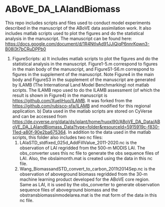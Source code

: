 # ABoVE_DA_LAIandBiomass
This repo includes scripts and files used to conduct model experiments described in the manuscript of the ABoVE data assimilation work. It also includes matlab scripts used to plot the figures and do the statistical analysis in the manuscript. The manuscript can be found here: https://docs.google.com/document/d/1R4NtlvAd91JJiQjqP6nnrKpwn3-B08l3t7bCRuDPPb0

1. FigureScripts:
     a) It includes matlab scripts to plot the figures and do the statistical analysis in the manuscript. Figure1-5.m correspond to figures in the main body of the manuscript, and FigureS1-S6.m correspond to figures in the supplement of the manuscript. Note Figure4 in the main body and FigureS3 in the supplement of the manuscript are generated by ILAMB (The International Land Model Benchmarking) not matlab scripts. The ILAMB repo used to do the ILAMB assessment (of which the result is shown in Figure4) in the manuscript is https://github.com/XueliHuo/ILAMB. It was forked from the https://github.com/rubisco-sfa/ILAMB and modified for this regional application.
     b) Data used in the matlab scripts are stored on CyVerse and can be accessed from https://de.cyverse.org/data/ds/iplant/home/huoxl90/ABoVE_DA_Data/ABoVE_DA_LAIandBiomass_Data?type=folder&resourceId=5915919c-f830-11ed-a80f-90e2ba675364. In addition to the data used in the matlab scripts, this folder also includes two nc files: 
     1) LAIaSTD_stdfixed_025d_AddFillValue_2011-2020.nc is the observation of LAI regridded from the 500-m MODIS LAI. The obs_converter uses this nc file to generate the obs sequence files of LAI. Also, the obslaimonth.mat is created using the data in this nc file.
     2) Wang_BiomassandSTD_convert_to_carbon_2011t2014Sep.nc is the observation of aboveground biomass regridded from the 30-m machine learning product developed for the ABoVE core region. Same as LAI, it is used by the obs_converter to generate observation sequence files of aboveground biomass and the obstransbiomassinmodelarea.mat is the mat form of the data in this nc file.

